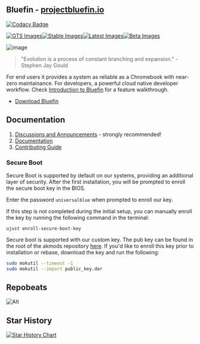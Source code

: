 ## Bluefin - [projectbluefin.io](https://projectbluefin.io)

[![Codacy Badge](https://app.codacy.com/project/badge/Grade/2503a44c1105456483517f793af75ee7)](https://app.codacy.com/gh/ublue-os/bluefin/dashboard?utm_source=gh&utm_medium=referral&utm_content=&utm_campaign=Badge_grade)

[![GTS Images](https://github.com/ublue-os/bluefin/actions/workflows/build-image-gts.yml/badge.svg)](https://github.com/ublue-os/bluefin/actions/workflows/build-image-gts.yml)[![Stable Images](https://github.com/ublue-os/bluefin/actions/workflows/build-image-stable.yml/badge.svg)](https://github.com/ublue-os/bluefin/actions/workflows/build-image-stable.yml)[![Latest Images](https://github.com/ublue-os/bluefin/actions/workflows/build-image-latest.yml/badge.svg)](https://github.com/ublue-os/bluefin/actions/workflows/build-image-latest.yml)[![Beta Images](https://github.com/ublue-os/bluefin/actions/workflows/build-image-beta.yml/badge.svg)](https://github.com/ublue-os/bluefin/actions/workflows/build-image-beta.yml)

![image](https://github.com/ublue-os/bluefin/assets/1264109/b093bdec-40dc-48d2-b8ff-fcf0df390e8c)

> "Evolution is a process of constant branching and expansion." - Stephen Jay Gould

For end users it provides a system as reliable as a Chromebook with near-zero maintainance. For developers, a powerful cloud native developer workflow. Check [Introduction to Bluefin](https://docs.projectbluefin.io/introduction/) for a feature walkthrough.

- [Download Bluefin](https://projectbluefin.io/#scene-picker)

## Documentation

1. [Discussions and Announcements](https://universal-blue.discourse.group/c/bluefin/6) - strongly recommended!
2. [Documentation](https://docs.projectbluefin.io/)
3. [Contributing Guide](https://docs.projectbluefin.io/contributing)

### Secure Boot

Secure Boot is supported by default on our systems, providing an additional layer of security. After the first installation, you will be prompted to enroll the secure boot key in the BIOS.

Enter the password `universalblue`
when prompted to enroll our key.

If this step is not completed during the initial setup, you can manually enroll the key by running the following command in the terminal:

`
ujust enroll-secure-boot-key
`

Secure boot is supported with our custom key. The pub key can be found in the root of the akmods repository [here](https://github.com/ublue-os/akmods/raw/main/certs/public_key.der).
If you'd like to enroll this key prior to installation or rebase, download the key and run the following:

```bash
sudo mokutil --timeout -1
sudo mokutil --import public_key.der
```

## Repobeats

![Alt](https://repobeats.axiom.co/api/embed/40b85b252bf6ea25eb90539d1adcea013ccae69a.svg "Repobeats analytics image")

## Star History

<a href="https://star-history.com/#ublue-os/bluefin&Date">
  <picture>
    <source media="(prefers-color-scheme: dark)" srcset="https://api.star-history.com/svg?repos=ublue-os/bluefin&type=Date&theme=dark" />
    <source media="(prefers-color-scheme: light)" srcset="https://api.star-history.com/svg?repos=ublue-os/bluefin&type=Date" />
    <img alt="Star History Chart" src="https://api.star-history.com/svg?repos=ublue-os/bluefin&type=Date" />
  </picture>
</a>
